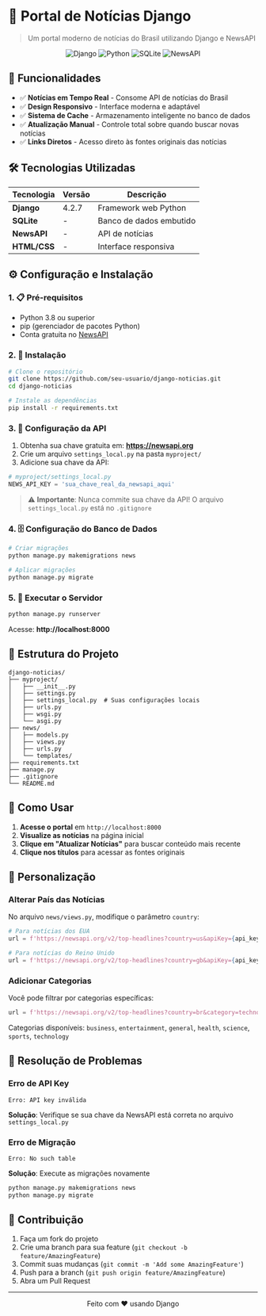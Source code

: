 ﻿# 📰 Portal de Notícias Django

> Um portal moderno de notícias do Brasil utilizando Django e NewsAPI

<p align="center">
  <img src="https://img.shields.io/badge/Django-4.2.7-green?style=for-the-badge&logo=django" alt="Django">
  <img src="https://img.shields.io/badge/Python-3.8+-blue?style=for-the-badge&logo=python" alt="Python">
  <img src="https://img.shields.io/badge/SQLite-Database-orange?style=for-the-badge&logo=sqlite" alt="SQLite">
  <img src="https://img.shields.io/badge/NewsAPI-Integration-red?style=for-the-badge" alt="NewsAPI">
</p>

## 🚀 Funcionalidades

- ✅ **Notícias em Tempo Real** - Consome API de notícias do Brasil
- ✅ **Design Responsivo** - Interface moderna e adaptável
- ✅ **Sistema de Cache** - Armazenamento inteligente no banco de dados
- ✅ **Atualização Manual** - Controle total sobre quando buscar novas notícias
- ✅ **Links Diretos** - Acesso direto às fontes originais das notícias

## 🛠️ Tecnologias Utilizadas

| Tecnologia | Versão | Descrição |
|------------|--------|-----------|
| **Django** | 4.2.7 | Framework web Python |
| **SQLite** | - | Banco de dados embutido |
| **NewsAPI** | - | API de notícias |
| **HTML/CSS** | - | Interface responsiva |

## ⚙️ Configuração e Instalação

### 1. 📋 Pré-requisitos

- Python 3.8 ou superior
- pip (gerenciador de pacotes Python)
- Conta gratuita no [NewsAPI](https://newsapi.org)

### 2. 🔧 Instalação

```bash
# Clone o repositório
git clone https://github.com/seu-usuario/django-noticias.git
cd django-noticias

# Instale as dependências
pip install -r requirements.txt
```

### 3. 🔑 Configuração da API

1. Obtenha sua chave gratuita em: **https://newsapi.org**
2. Crie um arquivo `settings_local.py` na pasta `myproject/`
3. Adicione sua chave da API:

```python
# myproject/settings_local.py
NEWS_API_KEY = 'sua_chave_real_da_newsapi_aqui'
```

> ⚠️ **Importante**: Nunca commite sua chave da API! O arquivo `settings_local.py` está no `.gitignore`

### 4. 🗄️ Configuração do Banco de Dados

```bash
# Criar migrações
python manage.py makemigrations news

# Aplicar migrações
python manage.py migrate
```

### 5. 🚀 Executar o Servidor

```bash
python manage.py runserver
```

Acesse: **http://localhost:8000**

## 📁 Estrutura do Projeto

```
django-noticias/
├── myproject/
│   ├── __init__.py
│   ├── settings.py
│   ├── settings_local.py  # Suas configurações locais
│   ├── urls.py
│   ├── wsgi.py
│   └── asgi.py
├── news/
│   ├── models.py
│   ├── views.py
│   ├── urls.py
│   └── templates/
├── requirements.txt
├── manage.py
├── .gitignore
└── README.md
```

## 🎯 Como Usar

1. **Acesse o portal** em `http://localhost:8000`
2. **Visualize as notícias** na página inicial
3. **Clique em "Atualizar Notícias"** para buscar conteúdo mais recente
4. **Clique nos títulos** para acessar as fontes originais

## 🔧 Personalização

### Alterar País das Notícias

No arquivo `news/views.py`, modifique o parâmetro `country`:

```python
# Para notícias dos EUA
url = f'https://newsapi.org/v2/top-headlines?country=us&apiKey={api_key}'

# Para notícias do Reino Unido
url = f'https://newsapi.org/v2/top-headlines?country=gb&apiKey={api_key}'
```

### Adicionar Categorias

Você pode filtrar por categorias específicas:

```python
url = f'https://newsapi.org/v2/top-headlines?country=br&category=technology&apiKey={api_key}'
```

Categorias disponíveis: `business`, `entertainment`, `general`, `health`, `science`, `sports`, `technology`

## 🐛 Resolução de Problemas

### Erro de API Key
```
Erro: API key inválida
```
**Solução**: Verifique se sua chave da NewsAPI está correta no arquivo `settings_local.py`

### Erro de Migração
```
Erro: No such table
```
**Solução**: Execute as migrações novamente
```bash
python manage.py makemigrations news
python manage.py migrate
```

## 🤝 Contribuição

1. Faça um fork do projeto
2. Crie uma branch para sua feature (`git checkout -b feature/AmazingFeature`)
3. Commit suas mudanças (`git commit -m 'Add some AmazingFeature'`)
4. Push para a branch (`git push origin feature/AmazingFeature`)
5. Abra um Pull Request


---

<p align="center">
  Feito com ❤️ usando Django
</p>

